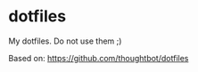 dotfiles
========

My dotfiles. Do not use them ;)

Based on: https://github.com/thoughtbot/dotfiles
